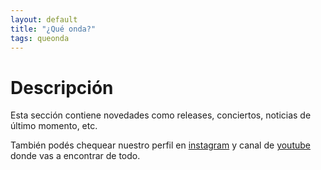 ```yaml
---
layout: default
title: "¿Qué onda?"
tags: queonda
---
```


# Descripción
Esta sección contiene novedades como releases, conciertos, noticias de último momento, etc.

También podés chequear nuestro perfil en [instagram](https://www.instagram.com/baratunes8bit/) y canal de [youtube](https://www.youtube.com/channel/UCjW1uFWlfDC6Zxm4TFJynPw) donde vas a encontrar de todo.

